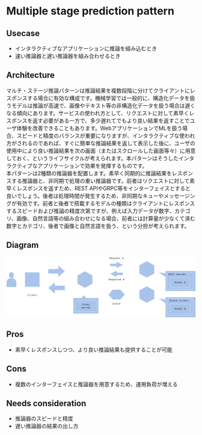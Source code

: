 # Multiple stage prediction pattern

## Usecase
- インタラクティブなアプリケーションに推論を組み込むとき
- 速い推論器と遅い推論器を組み合わせるとき

## Architecture
マルチ・ステージ推論パターンは推論結果を複数段階に分けてクライアントにレスポンスする場合に有効な構成です。機械学習では一般的に、構造化データを扱うモデルは推論が高速で、画像やテキスト等の非構造化データを扱う場合は遅くなる傾向にあります。サービスの使われ方として、リクエストに対して素早くレスポンスを返す必要がある一方で、多少遅れてでもより良い結果を返すことでユーザ体験を改善できることもあります。WebアプリケーションでMLを扱う場合、スピードと精度のバランスが重要になりますが、インタラクティブな使われ方がされるのであれば、すぐに簡単な推論結果を返して表示した後に、ユーザの使用中により良い推論結果を次の画面（またはスクロールした画面等々）に用意しておく、というライフサイクルが考えられます。本パターンはそうしたインタラクティブなアプリケーションで効果を発揮するものです。<br>
本パターンは2種類の推論器を配置します。素早く同期的に推論結果をレスポンスする推論器と、非同期で処理の重い推論器です。前者はリクエストに対して素早くレスポンスを返すため、REST APIやGRPC等をインターフェイスとすると良いでしょう。後者は処理時間が発生するため、非同期なキューやメッセージングが有効です。前者と後者で搭載するモデルの種類はクライアントにレスポンスするスピードおよび推論の精度次第ですが、例えば入力データが数字、カテゴリ、画像、自然言語等の組み合わせになる場合、前者には計算量が少なくて済む数字とカテゴリ、後者で画像と自然言語を扱う、という分担が考えられます。

## Diagram
![diagram](diagram.png)


## Pros
- 素早くレスポンスしつつ、より良い推論結果も提供することが可能

## Cons
- 複数のインターフェイスと推論器を用意するため、運用負荷が増える

## Needs consideration
- 推論器のスピードと精度
- 遅い推論器の結果の出し方